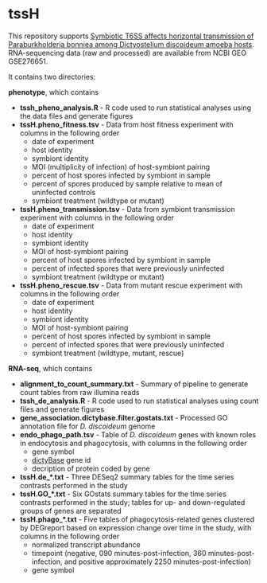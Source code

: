 # tssH
This repository supports [Symbiotic T6SS affects horizontal transmission of Paraburkholderia bonniea among 
Dictyostelium discoideum amoeba hosts](https://doi.org/10.1093/ismeco/ycaf005). RNA-sequencing data (raw and processed) are available from NCBI GEO 
GSE276651. 

It contains two directories:

**phenotype**, which contains
*   **tssh_pheno_analysis.R** - R code used to run statistical analyses using the data files and generate figures
*   **tssH.pheno_fitness.tsv** - Data from host fitness experiment with columns in the following order
    *   date of experiment
    *   host identity
    *   symbiont identity
    *   MOI (multiplicity of infection) of host-symbiont pairing
    *   percent of host spores infected by symbiont in sample
    *   percent of spores produced by sample relative to mean of uninfected controls
    *   symbiont treatment (wildtype or mutant)
*   **tssH.pheno_transmission.tsv** - Data from symbiont transmission experiment with columns in the following 
order
    *   date of experiment
    *   host identity
    *   symbiont identity
    *   MOI of host-symbiont pairing
    *   percent of host spores infected by symbiont in sample
    *   percent of infected spores that were previously uninfected
    *   symbiont treatment (wildtype or mutant)
*   **tssH.pheno_rescue.tsv** - Data from mutant rescue experiment with columns in the following order
    *   date of experiment
    *   host identity
    *   symbiont identity
    *   MOI of host-symbiont pairing
    *   percent of host spores infected by symbiont in sample
    *   percent of infected spores that were previously uninfected
    *   symbiont treatment (wildtype, mutant, rescue)

**RNA-seq**, which contains
*   **alignment_to_count_summary.txt** - Summary of pipeline to generate count tables from raw illumina reads
*   **tssh_de_analysis.R** - R code used to run statistical analyses using count files and generate figures
*   **gene_association.dictybase.filter.gostats.txt** - Processed GO annotation file for _D. discoideum_ genome
*   **endo_phago_path.tsv** - Table of _D. discoideum_ genes with known roles in endocytosis and phagocytosis, 
with columns in the following order
    *   gene symbol
    *   [dictyBase](http://dictybase.org/) gene id
    *   decription of protein coded by gene
*   **tssH.de_*.txt** - Three DESeq2 summary tables for the time series contrasts performed in the study
*   **tssH.GO_*.txt** - Six GOstats summary tables for the time series contrasts performed in the study; tables 
for up- and down-regulated groups of genes are separated
*   **tssH.phago_*.txt** - Five tables of phagocytosis-related genes clustered by DEGreport based on expression 
change over time in the study, with columns in the following order
    *   normalized transcript abundance
    *   timepoint (negative, 090 minutes-post-infection, 360 minutes-post-infection, and positive approximately 
2250 minutes-post-infection)
    *   gene symbol

